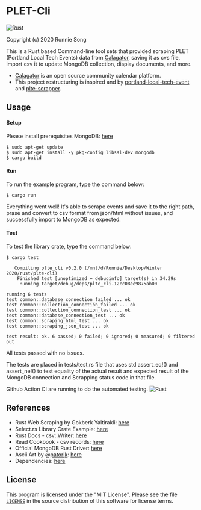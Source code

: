 # PLET-Cli
![Rust](https://github.com/ronniesong0809/plte-cli/workflows/Rust/badge.svg)

Copyright (c) 2020 Ronnie Song

This is a Rust based Command-line tool sets that provided scraping PLET (Portland Local Tech Events) data from [Calagator](https://calagator.org/), saving it as cvs file, import csv it to update MongoDB collection, display documents, and more.

-  [Calagator](https://calagator.org/) is an open source community calendar platform.
-  This project restructuring is inspired and by [portland-local-tech-event](https://github.com/ronniesong0809/portland-local-tech-event) and [plte-scrapper](https://github.com/ronniesong0809/plte-scrapper).

## Usage

#### Setup
Please install prerequisites MongoDB: [here](https://docs.mongodb.com/manual/administration/install-community/)

```shell
$ sudo apt-get update
$ sudo apt-get install -y pkg-config libssl-dev mongodb
$ cargo build
```

#### Run

To run the example program, type the command below:

```shell
$ cargo run
```

Everything went well! It's able to scrape events and save it to the right path, prase and convert to csv format from json/html without issues, and successfully import to MongoDB as expected.

#### Test

To test the library crate, type the command below:

```shell
$ cargo test
```
```shell
   Compiling plte_cli v0.2.0 (/mnt/d/Ronnie/Desktop/Winter 2020/rust/plte-cli)
    Finished test [unoptimized + debuginfo] target(s) in 34.29s
     Running target/debug/deps/plte_cli-12cc08ee9875ab00

running 6 tests
test common::database_connection_failed ... ok
test common::collection_connection_failed ... ok
test common::collection_connection_test ... ok
test common::database_connection_test ... ok
test common::scraping_html_test ... ok
test common::scraping_json_test ... ok

test result: ok. 6 passed; 0 failed; 0 ignored; 0 measured; 0 filtered out
```

All tests passed with no issues.

The tests are placed in tests/test.rs file that uses std assert_eq!() and assert_ne!() to test equality of the actual result and expected result of the MongoDB connection and Scrapping status code in that file.

Github Action CI are running to do the automated testing.
![Rust](https://github.com/ronniesong0809/plte-cli/workflows/Rust/badge.svg)

## References
-  Rust Web Scraping by Gokberk Yaltirakli: [here](https://www.gkbrk.com/wiki/rust_web_scraping/)
-  Select.rs Library Crate Example: [here](https://github.com/utkarshkukreti/select.rs)
-  Rust Docs - csv::Writer: [here](https://docs.rs/csv/1.0.0-beta.1/csv/struct.Writer.html)
-  Read Cookbook - csv records: [here](https://rust-lang-nursery.github.io/rust-cookbook/encoding/csv.html#csv-processing)
-  Official MongoDB Rust Driver: [here](https://www.mongodb.com/blog/post/announcing-the-official-mongodb-rust-driver)
-  Ascii Art by @[patorjk](https://github.com/patorjk?tab=repositories): [here](http://patorjk.com/)
-  Dependencies: [here](https://github.com/ronniesong0809/plte-cli/blob/master/Cargo.toml)

## License

This program is licensed under the "MIT License". Please see the file [`LICENSE`](https://github.com/ronniesong0809/plte-cli/blob/master/LICENSE) in the source distribution of this software for license terms.
